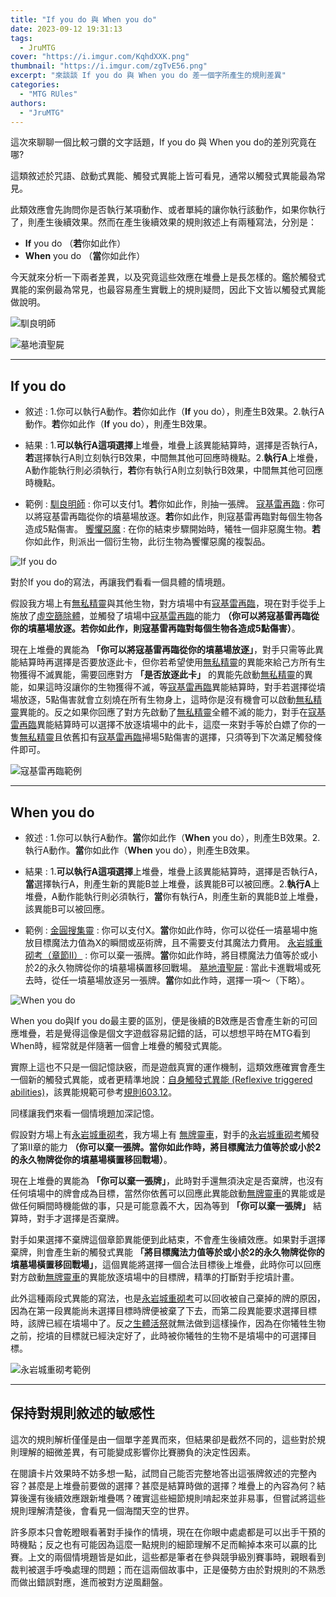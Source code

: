 ```yaml
---
title: "If you do 與 When you do"
date: 2023-09-12 19:31:13
tags:
  - JruMTG
cover: "https://i.imgur.com/KqhdXXK.png"
thumbnail: "https://i.imgur.com/zgTvE56.png"
excerpt: "來談談 If you do 與 When you do 差一個字所產生的規則差異"
categories:
  - "MTG RUles"
authors:
  - "JruMTG"
---
```


這次來聊聊一個比較刁鑽的文字話題，If you do 與 When you do的差別究竟在哪?

這類敘述於咒語、啟動式異能、觸發式異能上皆可看見，通常以觸發式異能最為常見。

此類效應會先詢問你是否執行某項動作、或者單純的讓你執行該動作，如果你執行了，則產生後續效果。然而在產生後續效果的規則敘述上有兩種寫法，分別是：

- **If** you do （**若**你如此作）
- **When** you do （**當**你如此作）

今天就來分析一下兩者差異，以及究竟這些效應在堆疊上是長怎樣的。鑑於觸發式異能的案例最為常見，也最容易產生實戰上的規則疑問，因此下文皆以觸發式異能做說明。

![馴良明師](https://i.imgur.com/vQ3Ty7B.jpg)

![墓地瀆聖屍](https://i.imgur.com/KMxU6uD.jpg)

---

## If you do

- 敘述 : 1.你可以執行A動作。**若**你如此作（**If** you do），則產生B效果。2.執行A動作。**若**你如此作（**If** you do），則產生B效果。

- 結果 : 1.**可以執行A這項選擇**上堆疊，堆疊上該異能結算時，選擇是否執行A，**若**選擇執行A則立刻執行B效果，中間無其他可回應時機點。2.**執行A**上堆疊，A動作能執行則必須執行，**若**你有執行A則立刻執行B效果，中間無其他可回應時機點。

- 範例 :
  [馴良明師](https://scryfall.com/card/m19/27/zht/%E9%A6%B4%E8%89%AF%E6%98%8E%E5%B8%AB) : 你可以支付1。**若**你如此作，則抽一張牌。
  [寇基雷再臨](https://scryfall.com/card/ogw/98/zht/%E5%AF%87%E5%9F%BA%E9%9B%B7%E5%86%8D%E8%87%A8) : 你可以將寇基雷再臨從你的墳墓場放逐。**若**你如此作，則寇基雷再臨對每個生物各造成5點傷害。
  [饗懼惡魔](https://scryfall.com/card/m19/27/zht/%E9%A6%B4%E8%89%AF%E6%98%8E%E5%B8%AB) : 在你的結束步驟開始時，犧牲一個非惡魔生物。**若**你如此作，則派出一個衍生物，此衍生物為饗懼惡魔的複製品。

![If you do](https://i.imgur.com/tYt2AzC.jpg)

對於If you do的寫法，再讓我們看看一個具體的情境題。

假設我方場上有[無私精靈](https://scryfall.com/card/clb/706/zht/%E7%84%A1%E7%A7%81%E7%B2%BE%E9%9D%88)與其他生物，對方墳場中有[寇基雷再臨](https://scryfall.com/card/ogw/98/zht/%E5%AF%87%E5%9F%BA%E9%9B%B7%E5%86%8D%E8%87%A8)，現在對手從手上施放了[虛空篩除體](https://scryfall.com/card/bfz/17/zht/%E8%99%9B%E7%A9%BA%E7%AF%A9%E9%99%A4%E9%AB%94)，並觸發了墳場中[寇基雷再臨](https://scryfall.com/card/ogw/98/zht/%E5%AF%87%E5%9F%BA%E9%9B%B7%E5%86%8D%E8%87%A8)的能力 **（你可以將寇基雷再臨從你的墳墓場放逐。若你如此作，則寇基雷再臨對每個生物各造成5點傷害）**。

現在上堆疊的異能為 **「你可以將寇基雷再臨從你的墳墓場放逐」**，對手只需等此異能結算時再選擇是否要放逐此卡，但你若希望使用[無私精靈](https://scryfall.com/card/clb/706/zht/%E7%84%A1%E7%A7%81%E7%B2%BE%E9%9D%88)的異能來給己方所有生物獲得不滅異能，需要回應對方 **「是否放逐此卡」** 的異能先啟動[無私精靈](https://scryfall.com/card/clb/706/zht/%E7%84%A1%E7%A7%81%E7%B2%BE%E9%9D%88)的異能，如果這時沒讓你的生物獲得不滅，等[寇基雷再臨](https://scryfall.com/card/ogw/98/zht/%E5%AF%87%E5%9F%BA%E9%9B%B7%E5%86%8D%E8%87%A8)異能結算時，對手若選擇從墳場放逐，5點傷害就會立刻燒在所有生物身上，這時你是沒有機會可以啟動[無私精靈](https://scryfall.com/card/clb/706/zht/%E7%84%A1%E7%A7%81%E7%B2%BE%E9%9D%88)異能的。反之如果你回應了對方先啟動了[無私精靈](https://scryfall.com/card/clb/706/zht/%E7%84%A1%E7%A7%81%E7%B2%BE%E9%9D%88)全體不滅的能力，對手在[寇基雷再臨](https://scryfall.com/card/ogw/98/zht/%E5%AF%87%E5%9F%BA%E9%9B%B7%E5%86%8D%E8%87%A8)異能結算時可以選擇不放逐墳場中的此卡，這麼一來對手等於白嫖了你的一隻[無私精靈](https://scryfall.com/card/clb/706/zht/%E7%84%A1%E7%A7%81%E7%B2%BE%E9%9D%88)且依舊扣有[寇基雷再臨](https://scryfall.com/card/ogw/98/zht/%E5%AF%87%E5%9F%BA%E9%9B%B7%E5%86%8D%E8%87%A8)掃場5點傷害的選擇，只須等到下次滿足觸發條件即可。

![寇基雷再臨範例](https://i.imgur.com/88sqUmz.jpg)

---

## When you do

- 敘述 : 1.你可以執行A動作。**當**你如此作（**When** you do），則產生B效果。2.執行A動作。**當**你如此作（**When** you do），則產生B效果。

- 結果 : 1.**可以執行A這項選擇**上堆疊，堆疊上該異能結算時，選擇是否執行A，**當**選擇執行A，則產生新的異能B並上堆疊，該異能B可以被回應。2.**執行A**上堆疊，A動作能執行則必須執行，**當**你有執行A，則產生新的異能B並上堆疊，該異能B可以被回應。

- 範例 :
  [金圓搜集靈](https://scryfall.com/card/mom/227/halo-forager) : 你可以支付X。**當**你如此作時，你可以從任一墳墓場中施放目標魔法力值為X的瞬間或巫術牌，且不需要支付其魔法力費用。
  [永岩城重砌考（章節II）](https://scryfall.com/card/neo/34/the-restoration-of-eiganjo-architect-of-restoration) : 你可以棄一張牌。**當**你如此作時，將目標魔法力值等於或小於2的永久物牌從你的墳墓場橫置移回戰場。
  [墓地瀆聖屍](https://scryfall.com/card/vow/100/cemetery-desecrator) : 當此卡進戰場或死去時，從任一墳墓場放逐另一張牌。**當**你如此作時，選擇一項～（下略）。

![When you do](https://i.imgur.com/bfhzhFe.jpg)

When you do與If you do最主要的區別，便是後續的B效應是否會產生新的可回應堆疊，若是覺得這像是個文字遊戲容易記錯的話，可以想想平時在MTG看到When時，經常就是伴隨著一個會上堆疊的觸發式異能。

實際上這也不只是一個記憶訣竅，而是遊戲真實的運作機制，這類效應確實會產生一個新的觸發式異能，或者更精準地說：[自身觸發式異能 (Reflexive triggered abilities)](https://mtg.fandom.com/wiki/Triggered_ability)，該異能規範可參考[規則603.12](https://mtg.fandom.com/wiki/Triggered_ability)。

同樣讓我們來看一個情境題加深記憶。

假設對方場上有[永岩城重砌考](https://scryfall.com/card/neo/34/the-restoration-of-eiganjo-architect-of-restoration)，我方場上有 [無牌靈車](https://scryfall.com/card/snc/246/unlicensed-hearse)，對手的[永岩城重砌考](https://scryfall.com/card/neo/34/the-restoration-of-eiganjo-architect-of-restoration)觸發了第II章的能力 **（你可以棄一張牌。當你如此作時，將目標魔法力值等於或小於2的永久物牌從你的墳墓場橫置移回戰場）**。

現在上堆疊的異能為 **「你可以棄一張牌」**，此時對手還無須決定是否棄牌，也沒有任何墳場中的牌會成為目標，當然你依舊可以回應此異能啟動[無牌靈車](https://scryfall.com/card/snc/246/unlicensed-hearse)的異能或是做任何瞬間時機能做的事，只是可能意義不大，因為等到 **「你可以棄一張牌」** 結算時，對手才選擇是否棄牌。

對手如果選擇不棄牌這個章節異能便到此結束，不會產生後續效應。如果對手選擇棄牌，則會產生新的觸發式異能 **「將目標魔法力值等於或小於2的永久物牌從你的墳墓場橫置移回戰場」**，這個異能將選擇一個合法目標後上堆疊，此時你可以回應對方啟動[無牌靈車](https://scryfall.com/card/snc/246/unlicensed-hearse)的異能放逐墳場中的目標牌，精準的打斷對手挖墳計畫。

此外這種兩段式異能的寫法，也是[永岩城重砌考](https://scryfall.com/card/neo/34/the-restoration-of-eiganjo-architect-of-restoration)可以回收被自己棄掉的牌的原因，因為在第一段異能尚未選擇目標時牌便被棄了下去，而第二段異能要求選擇目標時，該牌已經在墳場中了。反之[生體活祭](https://scryfall.com/card/cmr/157/victimize)就無法做到這樣操作，因為在你犧牲生物之前，挖墳的目標就已經決定好了，此時被你犧牲的生物不是墳場中的可選擇目標。

![永岩城重砌考範例](https://i.imgur.com/fc9FtNs.jpg)

---

## 保持對規則敘述的敏感性

這次的規則解析僅僅是由一個單字差異而來，但結果卻是截然不同的，這些對於規則理解的細微差異，有可能變成影響你比賽勝負的決定性因素。

在閱讀卡片效果時不妨多想一點，試問自己能否完整地答出這張牌敘述的完整內容？甚麼是上堆疊前要做的選擇？甚麼是結算時做的選擇？堆疊上的內容為何？結算後還有後續效應跟新堆疊嗎？確實這些細節規則啃起來並非易事，但嘗試將這些規則理解清楚後，會看見一個海闊天空的世界。

許多原本只會乾瞪眼看著對手操作的情境，現在在你眼中處處都是可以出手干預的時機點；反之也有可能因為這麼一點規則的細節理解不足而輸掉本來可以贏的比賽。上文的兩個情境題皆是如此，這些都是筆者在參與競爭級別賽事時，親眼看到裁判被選手呼喚處理的問題；而在這兩個故事中，正是優勢方由於對規則的不熟悉而做出錯誤對應，進而被對方逆風翻盤。
